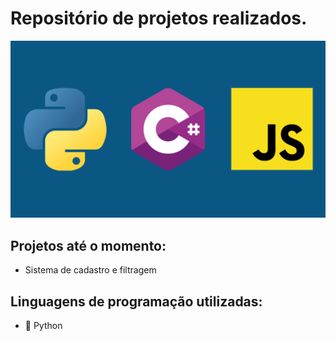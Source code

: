 # Repositório de projetos realizados.
![Faixa Linguagens](./imagens/faixa_linguagens.png)
## Projetos até o momento:
- Sistema de cadastro e filtragem

## Linguagens de programação utilizadas:
- 🐍 Python
